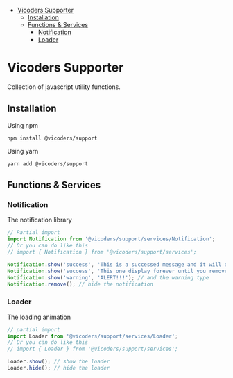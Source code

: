 - [Vicoders Supporter](#vicoders-supporter)
    - [Installation](#installation)
    - [Functions & Services](#functions--services)
        - [Notification](#notification)
        - [Loader](#loader)

# Vicoders Supporter

Collection of javascript utility functions.

## Installation

Using npm

```
npm install @vicoders/support
```

Using yarn

```
yarn add @vicoders/support
```

## Functions & Services

### Notification

The notification library

```javascript
// Partial import
import Notification from '@vicoders/support/services/Notification';
// Or you can do like this
// import { Notification } from '@vicoders/support/services';

Notification.show('success', 'This is a successed message and it will display for 3000 ms', 3000); // show the loader
Notification.show('success', 'This one display forever until you remove it');
Notification.show('warning', 'ALERT!!!'); // and the warning type
Notification.remove(); // hide the notification
```

### Loader

The loading animation

```javascript
// partial import
import Loader from '@vicoders/support/services/Loader';
// Or you can do like this
// import { Loader } from '@vicoders/support/services';

Loader.show(); // show the loader
Loader.hide(); // hide the loader
```
